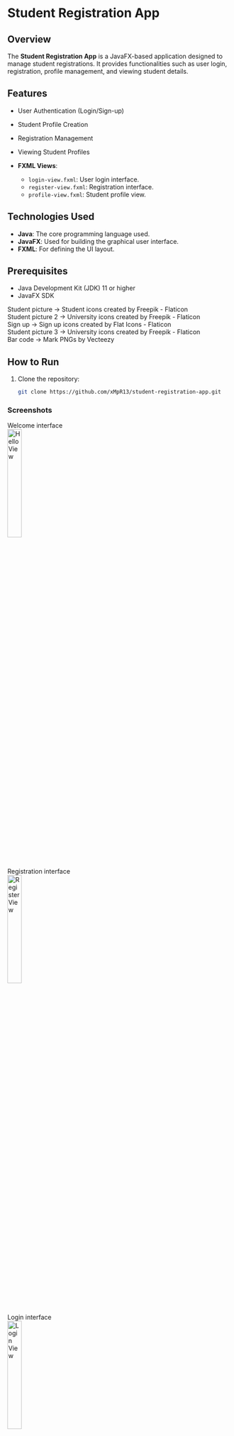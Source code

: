 # Student Registration App

## Overview
The **Student Registration App** is a JavaFX-based application designed to manage student registrations. It provides functionalities such as user login, registration, profile management, and viewing student details.

## Features
- User Authentication (Login/Sign-up)
- Student Profile Creation
- Registration Management
- Viewing Student Profiles

- **FXML Views**: 
  - `login-view.fxml`: User login interface.
  - `register-view.fxml`: Registration interface.
  - `profile-view.fxml`: Student profile view.
  
## Technologies Used
- **Java**: The core programming language used.
- **JavaFX**: Used for building the graphical user interface.
- **FXML**: For defining the UI layout.
  
## Prerequisites
- Java Development Kit (JDK) 11 or higher
- JavaFX SDK

Student picture -> Student icons created by Freepik - Flaticon <br>
Student picture 2 -> University icons created by Freepik - Flaticon<br>
Sign up -> Sign up icons created by Flat Icons - Flaticon<br>
Student picture 3 -> University icons created by Freepik - Flaticon<br>
Bar code -> Mark PNGs by Vecteezy<br>


## How to Run
1. Clone the repository:
   ```bash
   git clone https://github.com/xMpR13/student-registration-app.git

### Screenshots

Welcome interface <br>
<img src="screenshots/hello-view.jpg" alt="Hello View" width="25%" height="auto"> <br>

Registration interface<br>
<img src="screenshots/register-view.jpg" alt="Register View" width="25%" height="auto"><br>

Login interface<br>
<img src="screenshots/login-view.jpg" alt="Login View" width="25%" height="auto"><br>

Student profile interface<br>
<img src="screenshots/profile-view.jpg" alt="Profile View" width="25%" height="auto"><br>

Error popup<br>
<img src="screenshots/error-popup.jpg" alt="Error Popup" width="25%" height="auto"><br>

